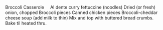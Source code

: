 Broccoli Casserole
 
 
Al dente curry fettuccine (noodles)
Dried (or fresh) onion, chopped
Broccoli pieces
Canned chicken pieces
Broccoli-cheddar cheese soup (add milk to thin)
Mix and top with buttered bread crumbs.
Bake til heated thru.
